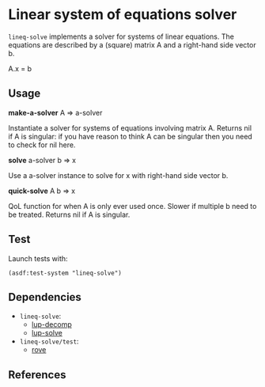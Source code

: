 # Linear system of equations solver
`lineq-solve` implements a solver for systems of linear equations.
The equations are described by a (square) matrix A and a right-hand side
vector b.

A.x = b

## Usage
**make-a-solver** A => a-solver

Instantiate a solver for systems of equations involving matrix A.
Returns nil if A is singular: if you have reason to think A can
be singular then you need to check for nil here.

**solve** a-solver b => x

Use a a-solver instance to solve for x with right-hand side vector b.

**quick-solve** A b => x

QoL function for when A is only ever used once. Slower if multiple b
need to be treated. Returns nil if A is singular.

## Test
Launch tests with:
```common-lisp
(asdf:test-system "lineq-solve")
```

## Dependencies
* `lineq-solve`:
  * [lup-decomp](https://github.com/thomashoullier/lup-decomp)
  * [lup-solve](https://github.com/thomashoullier/lup-solve)
* `lineq-solve/test`:
  * [rove](https://github.com/fukamachi/rove)

## References

